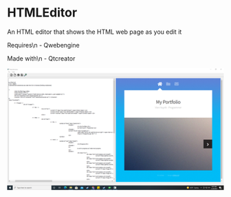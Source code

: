 # HTMLEditor
An HTML editor that shows the HTML web page as you edit it

Requires\n
    - Qwebengine

Made with\n
    - Qtcreator

![alt text](https://github.com/Vhuynh25/HTMLEditor/blob/main/images/HTML%20Editor.png)
